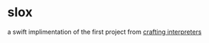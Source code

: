 # slox

a swift implimentation of the first project from [crafting interpreters](https://craftinginterpreters.com)
